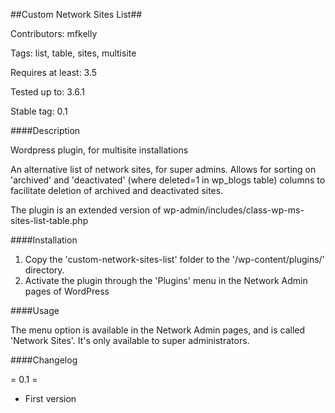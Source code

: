 ##Custom Network Sites List##

Contributors: mfkelly

Tags: list, table, sites, multisite

Requires at least: 3.5

Tested up to: 3.6.1

Stable tag: 0.1

####Description

Wordpress plugin, for multisite installations

An alternative list of network sites, for super admins. Allows for sorting on 'archived' and 'deactivated' (where deleted=1 in wp_blogs table) columns to facilitate deletion of archived and deactivated sites.

The plugin is an extended version of wp-admin/includes/class-wp-ms-sites-list-table.php

####Installation

1. Copy the 'custom-network-sites-list' folder to the '/wp-content/plugins/' directory.
2. Activate the plugin through the 'Plugins' menu in the Network Admin pages of WordPress

####Usage

The menu option is available in the Network Admin pages, and is called 'Network Sites'. It's only available to super administrators.

####Changelog

= 0.1 =
* First version

